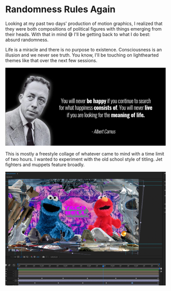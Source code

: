 # Randomness Rules Again

Looking at my past two days' production of motion graphics, I realized that they were both compositions of political figures with things emerging from their heads. With that in mind 😅 I'll be getting back to what I do best: absurd randomness.

Life is a miracle and there is no purpose to existence. Consciousness is an illusion and we never see truth. You know, I'll be touching on lighthearted themes like that over the next few sessions.

![Alt text](camus-1.jpeg)

This is mostly a freestyle collage of whatever came to mind with a time limit of two hours. I wanted to experiment with the old school style of titling. Jet fighters and muppets feature broadly.

![Alt text](<Screenshot 2023-09-06 at 10.12.38 PM-1.png>)
